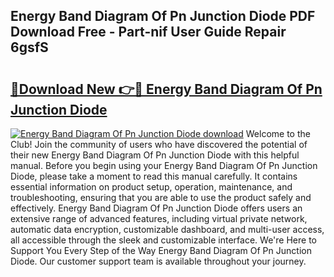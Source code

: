 ## Energy Band Diagram Of Pn Junction Diode PDF Download Free - Part-nif User Guide Repair 6gsfS

# <h2><a href="http://dfo61u.blite.top/?on=Energy+Band+Diagram+Of+Pn+Junction+Diode">🔗Download New 👉🔴 Energy Band Diagram Of Pn Junction Diode</a></h2>

[![Energy Band Diagram Of Pn Junction Diode download](https://i.imgur.com/lujVjoI.png)](http://dfo61u.blite.top/?on=Energy+Band+Diagram+Of+Pn+Junction+Diode)
Welcome to the Club! Join the community of users who have discovered the potential of their new Energy Band Diagram Of Pn Junction Diode with this helpful manual. Before you begin using your Energy Band Diagram Of Pn Junction Diode, please take a moment to read this manual carefully. It contains essential information on product setup, operation, maintenance, and troubleshooting, ensuring that you are able to use the product safely and effectively. Energy Band Diagram Of Pn Junction Diode offers users an extensive range of advanced features, including virtual private network, automatic data encryption, customizable dashboard, and multi-user access, all accessible through the sleek and customizable interface. We're Here to Support You Every Step of the Way Energy Band Diagram Of Pn Junction Diode. Our customer support team is available throughout your journey.
